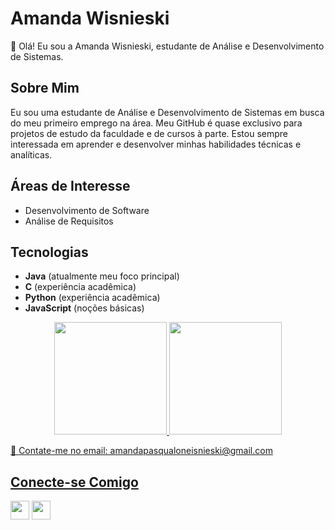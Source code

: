 
# Amanda Wisnieski

👋 Olá! Eu sou a Amanda Wisnieski, estudante de Análise e Desenvolvimento de Sistemas.

## Sobre Mim

Eu sou uma estudante de Análise e Desenvolvimento de Sistemas em busca do meu primeiro emprego na área. Meu GitHub é quase exclusivo para projetos de estudo da faculdade e de cursos à parte. Estou sempre interessada em aprender e desenvolver minhas habilidades técnicas e analíticas.

## Áreas de Interesse

- Desenvolvimento de Software
- Análise de Requisitos

## Tecnologias

- **Java** (atualmente meu foco principal)
- **C** (experiência acadêmica)
- **Python** (experiência acadêmica)
- **JavaScript** (noções básicas)
<div>
<div align="center">
  <a href="https://github.com/wisnieskii">
  <img height="180em" src="https://github-readme-stats.vercel.app/api?username=wisnieskii&show_icons=true&theme=panda&include_all_commits=true&count_private=true"/>
  <img height="180em" src="https://github-readme-stats.vercel.app/api/top-langs/?username=wisnieskii&layout=compact&langs_count=7&theme=panda"/>
</div>


<p>📧 Contate-me no email: amandapasqualoneisnieski@gmail.com
  
  ## Conecte-se Comigo

  <a href="https://www.instagram.com/wisnieski.amanda//" target="_blank"><img height="30em" src="https://github.com/wisnieskii/wisnieskii/assets/106274579/77447c9b-09a4-4b29-ab3e-a3e2d3110e00"></a>
  <a href="https://www.linkedin.com/in/amanda-wisnieski-b51072201/" target="_blank"><img height="30em" src="https://github.com/wisnieskii/wisnieskii/assets/106274579/e54fd3e2-f3bc-4976-8178-94b6d2a6d8da"></a> 
 
</div>
